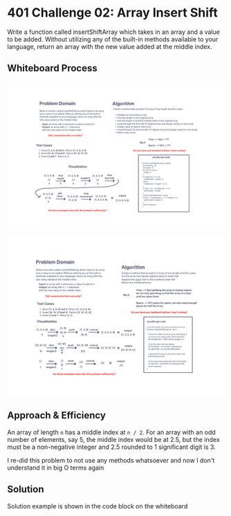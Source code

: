 # 401 Challenge 02: Array Insert Shift

Write a function called insertShiftArray which takes in an array and a value to be added. Without utilizing any of the built-in methods available to your language, return an array with the new value added at the middle index.

## Whiteboard Process

![Revised Whiteboard, no Javascript methods used](revised_insert_shift_whiteboard.png)

![Whiteboard](array_insert_shift_whiteboard.png)

## Approach & Efficiency

An array of length `n` has a middle index at `n / 2`. For an array with an odd number of elements, say 5, the middle index would be at 2.5, but the index must be a non-negative integer and 2.5 rounded to 1 significant digit is 3.

I re-did this problem to not use any methods whatsoever and now I don't understand it in big O terms again

## Solution

Solution example is shown in the code block on the whiteboard

